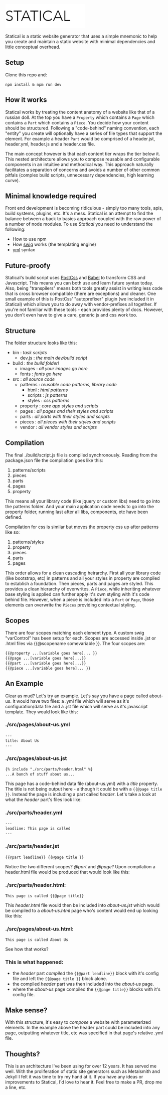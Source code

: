 ![Alt text](build/images/statical.png)


Statical is a static website generator that uses a simple mnemonic to help you create and maintain a static website with minimal dependencies and little conceptual overhead.

## Setup
Clone this repo and:

	npm install & npm run dev

## How it works
Statical works by treating the content anatomy of a website like that of a russian doll. At the top you have a `Property` which contains a `Page` which contains a `Part` which contains a `Piece`. You decide how your content should be structured. Following a "code-behind" naming convention, each "entity" you create will optionally have a series of file types that support the element. For example a header `Part` would be comprised of a header.jst, header.yml, header.js and a header.css file.

The main concept however is that each content tier wraps the tier below it. This nested architecture allows you to compose reusable and configurable components in an intuitive and methodical way. This approach naturally facilitates a separation of concerns and avoids a number of other common pitfals (complex build scripts, unnecessary dependencies, high learning curve).

## Minimal knowledge required
Front end development is becoming ridiculous - simply too many tools, apis, build systems, plugins, etc. It's a mess. Statical is an attempt to find the balance between a back to basics approach coupled with the raw power of a number of node modules. To use *Statical* you need to understand the following: 

- How to use npm
- How [swig](http://paularmstrong.github.io/swig/) works (the templating engine)
- [yml](http://www.yaml.org/start.html) syntax

## Future-proofy
Statical's build script uses [PostCss](https://github.com/postcss/postcss) and [Babel](https://babeljs.io/) to transform CSS and Javascript. This means you can both use and learn future syntax today. Also, being "transpilers" means both tools greatly assist in writing less code that is cross browser compatible (there are exceptions) and cleaner. One small example of this is PostCss' "autoprefixer" plugin (we included it in Statical) which allows you to do away with vendor-prefixes all together. If you're not familiar with these tools - each provides plenty of docs. However, you don't even have to give a care, generic js and css work too.

## Structure
The folder structure looks like this:

- bin : _task scripts_
	- dev.js : _the main dev/build script_
- build : _the build folder!_
	- images : _all your images go here_
	- fonts : _fonts go here_
- src : _all source code_
	- patterns : _reusable code patterns, library code_
		- html : _html patterns_
		- scripts : _js patterns_
		- styles : _css patterns_
	- property : _core app styles and scripts_
	- pages : _all pages and their styles and scripts_
	- parts : _all parts with their styles and scripts_
	- pieces : _all pieces with their styles and scripts_
	- vendor : _all vendor styles and scripts_

## Compilation
The final ./build/script.js file is compiled synchronously. Reading from the package.json file the compilation goes like this:

1. patterns/scripts
1. pieces
1. parts
1. pages
1. property

This means all your library code (like jquery or custom libs) need to go into the patterns folder. And your main application code needs to go into the property folder, running last after all libs, components, etc have been defined. 

Compilation for css is similar but moves the property css up after patterns like so:

1. patterns/styles
1. property
1. pieces
1. parts
1. pages

This order allows for a clean cascading heirarchy. First all your library code (like bootstrap, etc) in patterns and all your styles in property are compiled to establish a foundation. Then pieces, parts and pages are styled. This provides a clean hierarchy of overwrites. A `Piece`, while inheriting whatever base styling is applied can further apply it's own styling with it's code behind file. However, when a piece is included into a `Part` or `Page`, those elements can overwrite the `Pieces` providing contextual styling.

## Scopes
There are four scopes matching each element type. A custom swig "varControl" has been setup for each. Scopes are accessed inside .jst or .html files via {{@scopename somevariable }}. The four scopes are:

	{{@property ...[variable goes here]... }}
	{{@page ...[variable goes here]...}}
	{{@part ...[variable goes here]...}}
	{{@piece ...[variable goes here]... }}

## An Example
Clear as mud? Let's try an example. Let's say you have a page called about-us. It would have two files: a .yml file which will serve as it's configuration/data file and a .jst file which will serve as it's javascript template. They would look like this:

### ./src/pages/about-us.yml
	
	---
	title: About Us
	---

### ./src/pages/about-us.jst

	{% include "./src/parts/header.html" %}
	...A bunch of stuff about us...

This page has a code-behind data file (about-us.yml) with a *title* property. The title is not being output here - although it could be with a `{{@page title }}`. Instead the page is including a part called *header*. Let's take a look at what the *header* part's files look like:

### ./src/parts/header.yml

	---
	leadline: This page is called 
	---

### ./src/parts/header.jst

	{{@part leadline}} {{@page title }}

Notice the two different scopes? *@part* and *@page*? Upon compilation a header.html file would be produced that would look like this:

### ./src/parts/header.html:

	This page is called {{@page title}}

This *header.html* file would then be included into *about-us.jst* which would be compiled to a *about-us.html* page who's content would end up looking like this:

### ./src/pages/about-us.html:

	This page is called About Us

See how that works?

### This is what happened:

- the *header* part *compiled* the `{{@part leadline}}` block with it's config file and left the `{{@page title }}` block alone.
- the compiled *header* part was then included into the *about-us* page.
- where the *about-us* page compiled the `{{@page title}}` blocks with it's config file.

## Make sense?
With this structure, it's easy to *compose* a website with parameterized elements. In the example above the header part could be included into any page, outputting whatever title, etc was specified in that page's relative .yml file.

## Thoughts?
This is an architecture I've been using for over 12 years. It has served me well. With the proliferation of static site generators such as Metalsmith and Jekyll I felt it was time to try my hand at it. If you have any ideas or improvements to Statical, I'd love to hear it. Feel free to make a PR, drop me a line, etc.
